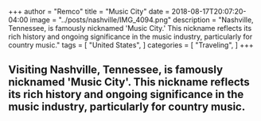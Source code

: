 +++
author = "Remco"
title = "Music City"
date = 2018-08-17T20:07:20-04:00
image = "../posts/nashville/IMG_4094.png"
description = "Nashville, Tennessee, is famously nicknamed 'Music City.' This nickname reflects its rich history and ongoing significance in the music industry, particularly for country music."
tags = [
"United States",
]
categories = [
"Traveling",
]
+++

## Visiting Nashville, Tennessee, is famously nicknamed 'Music City'. This nickname reflects its rich history and ongoing significance in the music industry, particularly for country music.

